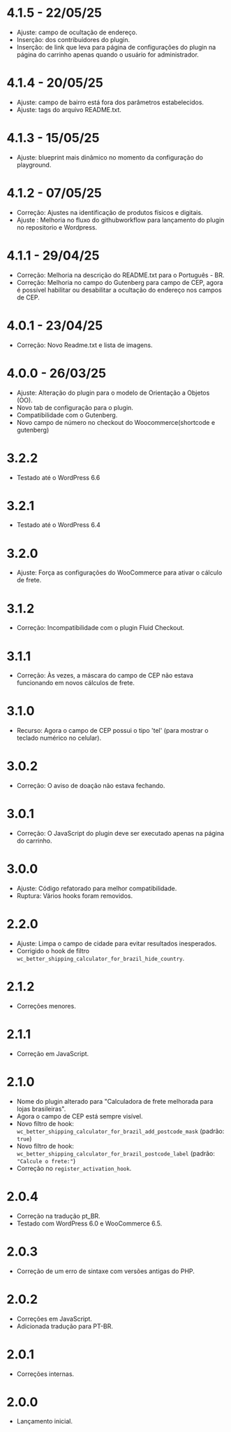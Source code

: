 # 4.1.5 - 22/05/25
* Ajuste: campo de ocultação de endereço.
* Inserção: dos contribuidores do plugin.
* Inserção: de link que leva para página de configurações do plugin na página do carrinho apenas quando o usuário for administrador.

# 4.1.4 - 20/05/25
* Ajuste: campo de bairro está fora dos parâmetros estabelecidos.
* Ajuste: tags do arquivo README.txt.

# 4.1.3 - 15/05/25
* Ajuste: blueprint mais dinâmico no momento da configuração do playground.

# 4.1.2 - 07/05/25
* Correção: Ajustes na identificação de produtos físicos e digitais.
* Ajuste : Melhoria no fluxo do githubworkflow para lançamento do plugin no repositorio e Wordpress.

# 4.1.1 - 29/04/25
* Correção: Melhoria na descrição do README.txt para o Português - BR.
* Correção: Melhoria no campo do Gutenberg para campo de CEP, agora é possível habilitar ou desabilitar a ocultação do endereço nos campos de CEP.

# 4.0.1 - 23/04/25
* Correção: Novo Readme.txt e lista de imagens.

# 4.0.0 - 26/03/25
* Ajuste: Alteração do plugin para o modelo de Orientação a Objetos (OO).
* Novo tab de configuração para o plugin.
* Compatibilidade com o Gutenberg.
* Novo campo de número no checkout do Woocommerce(shortcode e gutenberg)

# 3.2.2  
* Testado até o WordPress 6.6  

# 3.2.1 
* Testado até o WordPress 6.4  

# 3.2.0 
* Ajuste: Força as configurações do WooCommerce para ativar o cálculo de frete.  

# 3.1.2
* Correção: Incompatibilidade com o plugin Fluid Checkout.  

# 3.1.1
* Correção: Às vezes, a máscara do campo de CEP não estava funcionando em novos cálculos de frete.  

# 3.1.0
* Recurso: Agora o campo de CEP possui o tipo 'tel' (para mostrar o teclado numérico no celular).  

# 3.0.2 
* Correção: O aviso de doação não estava fechando.  

# 3.0.1  
* Correção: O JavaScript do plugin deve ser executado apenas na página do carrinho.  

# 3.0.0 
* Ajuste: Código refatorado para melhor compatibilidade.  
* Ruptura: Vários hooks foram removidos.  

# 2.2.0  
* Ajuste: Limpa o campo de cidade para evitar resultados inesperados.  
* Corrigido o hook de filtro `wc_better_shipping_calculator_for_brazil_hide_country`.  

# 2.1.2  
* Correções menores.  

# 2.1.1  
* Correção em JavaScript.  

# 2.1.0  
* Nome do plugin alterado para "Calculadora de frete melhorada para lojas brasileiras".  
* Agora o campo de CEP está sempre visível.  
* Novo filtro de hook: `wc_better_shipping_calculator_for_brazil_add_postcode_mask` (padrão: `true`)  
* Novo filtro de hook: `wc_better_shipping_calculator_for_brazil_postcode_label` (padrão: `"Calcule o frete:"`)  
* Correção no `register_activation_hook`.  

# 2.0.4  
* Correção na tradução pt_BR.  
* Testado com WordPress 6.0 e WooCommerce 6.5.  

# 2.0.3  
* Correção de um erro de sintaxe com versões antigas do PHP.  

# 2.0.2  
* Correções em JavaScript.  
* Adicionada tradução para PT-BR.  

# 2.0.1  
* Correções internas.  

# 2.0.0  
* Lançamento inicial.  
